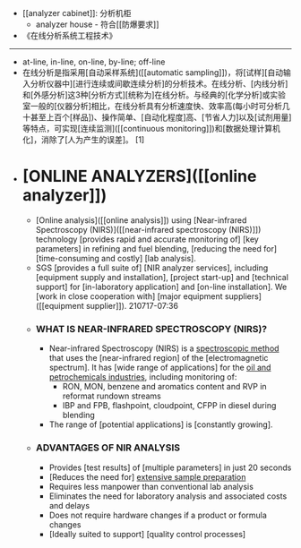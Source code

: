 - [[analyzer cabinet]]: 分析机柜
    - analyzer house - 符合[[防爆要求]]
- 《在线分析系统工程技术》
- ---
- at-line, in-line, on-line, by-line; off-line
- 在线分析是指采用[自动采样系统]([[automatic sampling]])，将[试样][自动输入分析仪器中][进行连续或间歇连续分析]的分析技术。在线分析、[内线分析]和[外感分析]这3种[分析方式][统称为]在线分析。与经典的[化学分析]或实验室一般的[仪器分析]相比，在线分析具有分析速度快、效率高(每小时可分析几十甚至上百个[样品])、操作简单、[自动化程度]高、[节省人力]以及[试剂用量]等特点，可实现[连续监测]([[continuous monitoring]])和[数据处理计算机化]，消除了[人为产生的误差]。 [1] 
- # [ONLINE ANALYZERS]([[online analyzer]])
    - [Online analysis]([[online analysis]]) using [Near-infrared Spectroscopy (NIRS)]([[near-infrared spectroscopy (NIRS)]]) technology [provides rapid and accurate monitoring of] [key parameters] in refining and fuel blending, [reducing the need for] [time-consuming and costly] [lab analysis].
    - SGS [provides a full suite of] [NIR analyzer services], including [equipment supply and installation], [project start-up] and [technical support] for [in-laboratory application] and [on-line installation]. We [work in close cooperation with] [major equipment suppliers]([[equipment supplier]]).
210717-07:36
    - ### WHAT IS NEAR-INFRARED SPECTROSCOPY (NIRS)?
        - Near-infrared Spectroscopy (NIRS) is a [spectroscopic method](((eX1p7g1R7))) that uses the [near-infrared region] of the [electromagnetic spectrum]. It has [wide range of applications] for the [oil and petrochemicals industries](((14AvyinsQ))), including monitoring of:
            - RON, MON, benzene and aromatics content and RVP in reformat rundown streams
            - IBP and FPB, flashpoint, cloudpoint, CFPP in diesel during blending
        - The range of [potential applications] is [constantly growing].
    - ### ADVANTAGES OF NIR ANALYSIS
        - Provides [test results] of [multiple parameters] in just 20 seconds
        - [Reduces the need for] [extensive sample preparation](((CAixTYbUX)))
        - Requires less manpower than conventional lab analysis
        - Eliminates the need for laboratory analysis and associated costs and delays
        - Does not require hardware changes if a product or formula changes
        - [Ideally suited to support] [quality control processes]
